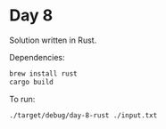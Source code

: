 # Day 8

Solution written in Rust.

Dependencies:

```bash
brew install rust
cargo build
```

To run:

```bash
./target/debug/day-8-rust ./input.txt
```
